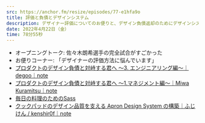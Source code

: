 ```yaml
---
src: https://anchor.fm/resize/episodes/77-e1hfa9o
title: 評価と負債とデザインシステム
description: デザイナー評価についてのお便りと、デザイン負債返却のためにデザインシステムを代替わりした仕事について話しました。
date: 2022年4月22日（金）
time: 78分55秒
---
```


- オープニングトーク: 佐々木朗希選手の完全試合がすごかった
- お便りコーナー: 「デザイナーの評価方法に悩んでいます」
- [プロダクトのデザイン負債と対峙する君へ 〜3. エンジニアリング編〜｜degoo｜note](https://note.com/dex1t/n/nd3a758a44c8d?magazine_key=m3e4068b2801b)
- [プロダクトのデザイン負債と対峙する君へ 〜1.マネジメント編〜｜Miwa Kuramitsu｜note](https://note.com/hebereke/n/n2166eb6919bc)
- [毎日の料理のためのSass](https://cssnite.jp/lp/lp26/CSSNiteLP26-s9-ikeda.pdf)
- [クックパッドのデザイン品質を支える Apron Design System の構築｜ふじけん / kenshir0f｜note](https://note.com/fjkn/n/nf73742ec925a)
